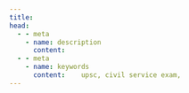 ```yaml
---
title:  
head:
  - - meta
    - name: description
      content: 
  - - meta
    - name: keywords
      content:    upsc, civil service exam,
---
```


